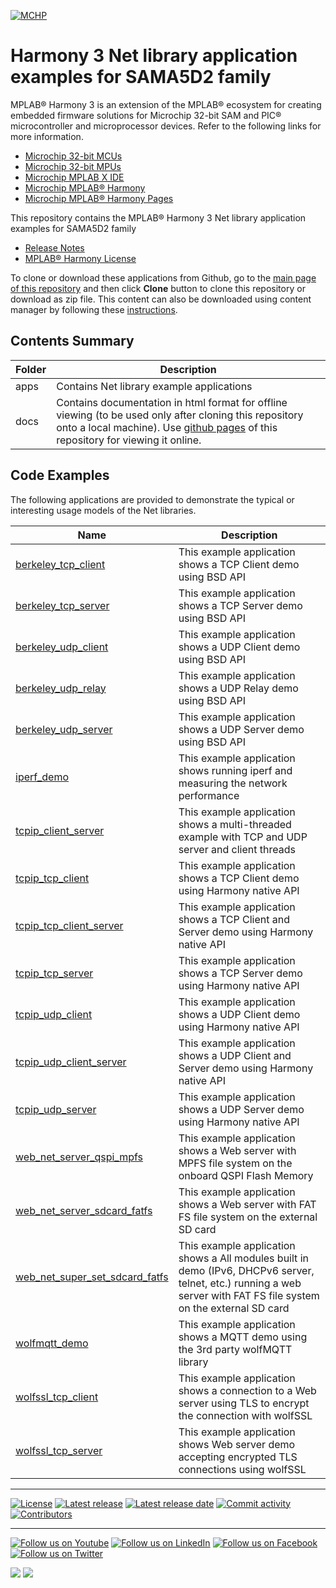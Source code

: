 ﻿[![MCHP](https://www.microchip.com/ResourcePackages/Microchip/assets/dist/images/logo.png)](https://www.microchip.com)

# Harmony 3 Net library application examples for SAMA5D2 family

MPLAB® Harmony 3 is an extension of the MPLAB® ecosystem for creating embedded firmware solutions for Microchip 32-bit SAM and PIC® microcontroller and microprocessor devices.  Refer to the following links for more information.

- [Microchip 32-bit MCUs](https://www.microchip.com/design-centers/32-bit)
- [Microchip 32-bit MPUs](https://www.microchip.com/design-centers/32-bit-mpus)
- [Microchip MPLAB X IDE](https://www.microchip.com/mplab/mplab-x-ide)
- [Microchip MPLAB® Harmony](https://www.microchip.com/mplab/mplab-harmony)
- [Microchip MPLAB® Harmony Pages](https://microchip-mplab-harmony.github.io/)

This repository contains the MPLAB® Harmony 3 Net library application examples for SAMA5D2 family

- [Release Notes](release_notes.md)
- [MPLAB® Harmony License](mplab_harmony_license.md)

To clone or download these applications from Github, go to the [main page of this repository](https://github.com/Microchip-MPLAB-Harmony/net_apps_sam_a5d2) and then click **Clone** button to clone this repository or download as zip file.
This content can also be downloaded using content manager by following these [instructions](https://github.com/Microchip-MPLAB-Harmony/contentmanager/wiki).

## Contents Summary

| Folder     | Description                             |
| ---        | ---                                     |
| apps       | Contains Net library example applications |
| docs       | Contains documentation in html format for offline viewing (to be used only after cloning this repository onto a local machine). Use [github pages](https://microchip-mplab-harmony.github.io/net_apps_sam_a5d2/) of this repository for viewing it online. |

## Code Examples

The following applications are provided to demonstrate the typical or interesting usage models of the Net libraries.

| Name | Description |
| ---- | ----------- |
| [berkeley_tcp_client](apps/berkeley_tcp_client/readme.md) | This example application shows a TCP Client demo using BSD API |
| [berkeley_tcp_server](apps/berkeley_tcp_server/readme.md) | This example application shows a TCP Server demo using BSD API |
| [berkeley_udp_client](apps/berkeley_udp_client/readme.md) | This example application shows a UDP Client demo using BSD API |
| [berkeley_udp_relay](apps/berkeley_udp_relay/readme.md) | This example application shows a UDP Relay demo using BSD API |
| [berkeley_udp_server](apps/berkeley_udp_server/readme.md) | This example application shows a UDP Server demo using BSD API |
| [iperf_demo](apps/iperf_demo/readme.md) | This example application shows running iperf and measuring the network performance |
| [tcpip_client_server](apps/tcpip_client_server/readme.md) | This example application shows a multi-threaded example with TCP and UDP server and client threads |
| [tcpip_tcp_client](apps/tcpip_tcp_client/readme.md) | This example application shows a TCP Client demo using Harmony native API |
| [tcpip_tcp_client_server](apps/tcpip_tcp_client_server/readme.md) | This example application shows a TCP Client and Server demo using Harmony native API |
| [tcpip_tcp_server](apps/tcpip_tcp_server/readme.md) | This example application shows a TCP Server demo using Harmony native API |
| [tcpip_udp_client](apps/tcpip_udp_client/readme.md) | This example application shows a UDP Client demo using Harmony native API |
| [tcpip_udp_client_server](apps/tcpip_udp_client_server/readme.md) | This example application shows a UDP Client and Server demo using Harmony native API|
| [tcpip_udp_server](apps/tcpip_udp_server/readme.md) | This example application shows a UDP Server demo using Harmony native API |
| [web_net_server_qspi_mpfs](apps/web_net_server_qspi_mpfs/readme.md) | This example application shows a Web server with MPFS file system on the onboard QSPI Flash Memory |
| [web_net_server_sdcard_fatfs](apps/web_net_server_sdcard_fatfs/readme.md) | This example application shows a Web server with FAT FS file system on the external SD card |
| [web_net_super_set_sdcard_fatfs](apps/web_net_super_set_sdcard_fatfs/readme.md) | This example application shows a All modules built in demo (IPv6, DHCPv6 server, telnet, etc.) running a web server with FAT FS file system on the external SD card |
| [wolfmqtt_demo](apps/wolfmqtt_demo/readme.md) | This example application shows a MQTT demo using the 3rd party wolfMQTT library |
| [wolfssl_tcp_client](apps/wolfssl_tcp_client/readme.md) | This example application shows a connection to a Web server using TLS to encrypt the connection with wolfSSL |
| [wolfssl_tcp_server](apps/wolfssl_tcp_server/readme.md) | This example application shows Web server demo accepting encrypted TLS connections using wolfSSL |

____

[![License](https://img.shields.io/badge/license-Harmony%20license-orange.svg)](https://github.com/Microchip-MPLAB-Harmony/net_apps_sam_a5d2/blob/master/mplab_harmony_license.md)
[![Latest release](https://img.shields.io/github/release/Microchip-MPLAB-Harmony/net_apps_sam_a5d2.svg)](https://github.com/Microchip-MPLAB-Harmony/net_apps_sam_a5d2/releases/latest)
[![Latest release date](https://img.shields.io/github/release-date/Microchip-MPLAB-Harmony/net_apps_sam_a5d2.svg)](https://github.com/Microchip-MPLAB-Harmony/net_apps_sam_a5d2/releases/latest)
[![Commit activity](https://img.shields.io/github/commit-activity/y/Microchip-MPLAB-Harmony/net_apps_sam_a5d2.svg)](https://github.com/Microchip-MPLAB-Harmony/net_apps_sam_a5d2/graphs/commit-activity)
[![Contributors](https://img.shields.io/github/contributors-anon/Microchip-MPLAB-Harmony/net_apps_sam_a5d2.svg)]()

____

[![Follow us on Youtube](https://img.shields.io/badge/Youtube-Follow%20us%20on%20Youtube-red.svg)](https://www.youtube.com/user/MicrochipTechnology)
[![Follow us on LinkedIn](https://img.shields.io/badge/LinkedIn-Follow%20us%20on%20LinkedIn-blue.svg)](https://www.linkedin.com/company/microchip-technology)
[![Follow us on Facebook](https://img.shields.io/badge/Facebook-Follow%20us%20on%20Facebook-blue.svg)](https://www.facebook.com/microchiptechnology/)
[![Follow us on Twitter](https://img.shields.io/twitter/follow/MicrochipTech.svg?style=social)](https://twitter.com/MicrochipTech)

[![](https://img.shields.io/github/stars/Microchip-MPLAB-Harmony/net_apps_sam_a5d2.svg?style=social)]()
[![](https://img.shields.io/github/watchers/Microchip-MPLAB-Harmony/net_apps_sam_a5d2.svg?style=social)]()
